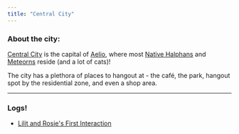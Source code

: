 ```yaml
---
title: "Central City"
---
```



### About the city:

[Central City](SubIndexes/Places/Aelio/CentralCity.md) is the capital of [Aelio](SubIndexes/Places/Aelio/Aelio.md), where most [Native Halphans](SubIndexes/Places/Halpha.md) and [Meteorns](SubIndexes/Places/Halpha.md) reside (and a lot of cats)!

The city has a plethora of places to hangout at - the café, the park, hangout spot by the residential zone, and even a shop area.

---

### Logs!

- [Lilit and Rosie's First Interaction](SubIndexes/Logs/finishedlogs/firstinteractions/LilitROCsFirstInteraction.md)
